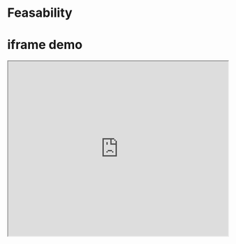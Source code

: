 # Feasability 

# iframe demo

<iframe src="https://docs.google.com/presentation/d/1ZH7nWJKULrmwyYZNJSP_ISHS-OIm1WQ13kSW3MOqtBs/edit?usp=sharing" width="100%" height="400px"></iframe>